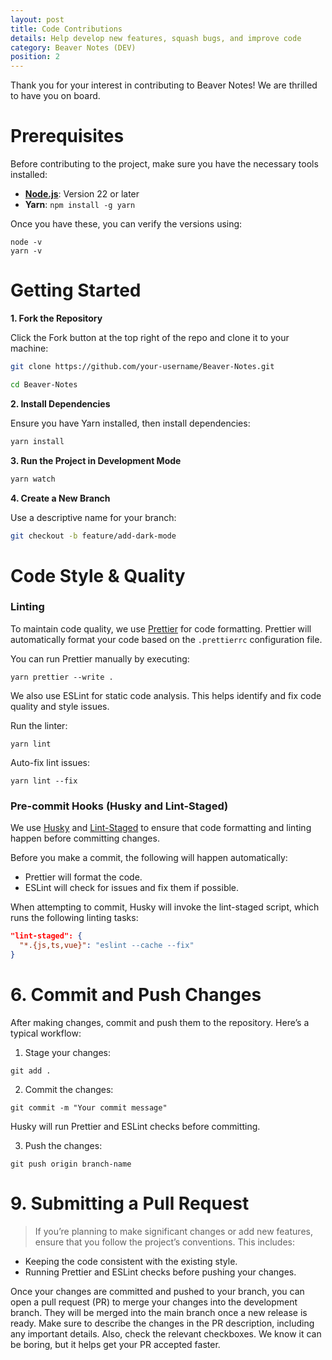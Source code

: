 ```yaml
---
layout: post
title: Code Contributions
details: Help develop new features, squash bugs, and improve code
category: Beaver Notes (DEV)
position: 2
---
```


Thank you for your interest in contributing to Beaver Notes! We are thrilled to have you on board.

# Prerequisites

Before contributing to the project, make sure you have the necessary tools installed:

- [**Node.js**](https://nodejs.org/): Version 22 or later
- **Yarn**: `npm install -g yarn`

Once you have these, you can verify the versions using:

```
node -v
yarn -v
```

# Getting Started

**1. Fork the Repository**

Click the Fork button at the top right of the repo and clone it to your machine:

```bash
git clone https://github.com/your-username/Beaver-Notes.git

cd Beaver-Notes
```

**2. Install Dependencies**

Ensure you have Yarn installed, then install dependencies:

```bash
yarn install
```

**3. Run the Project in Development Mode**

```bash
yarn watch
```

**4. Create a New Branch**

Use a descriptive name for your branch:

```bash
git checkout -b feature/add-dark-mode
```

# Code Style & Quality

### Linting

To maintain code quality, we use [Prettier](https://prettier.io/) for code formatting. Prettier will automatically format your code based on the `.prettierrc` configuration file.

You can run Prettier manually by executing:

```
yarn prettier --write .
```

We also use ESLint for static code analysis. This helps identify and fix code quality and style issues.

Run the linter:

```
yarn lint
```

Auto-fix lint issues:

```
yarn lint --fix
```

### Pre-commit Hooks (Husky and Lint-Staged)

We use [Husky](https://typicode.github.io/husky/) and [Lint-Staged](https://github.com/lint-staged/lint-staged) to ensure that code formatting and linting happen before committing changes.

Before you make a commit, the following will happen automatically:

- Prettier will format the code.
- ESLint will check for issues and fix them if possible.

When attempting to commit, Husky will invoke the lint-staged script, which runs the following linting tasks:

```json
"lint-staged": {
  "*.{js,ts,vue}": "eslint --cache --fix"
}
```

# 6. Commit and Push Changes

After making changes, commit and push them to the repository. Here’s a typical workflow:

1. Stage your changes:

```
git add .
```

2. Commit the changes:

```
git commit -m "Your commit message"
```

Husky will run Prettier and ESLint checks before committing.

3. Push the changes:

```
git push origin branch-name
```


# 9. Submitting a Pull Request

> If you’re planning to make significant changes or add new features, ensure that you follow the project’s conventions. This includes:
- Keeping the code consistent with the existing style.
- Running Prettier and ESLint checks before pushing your changes.

Once your changes are committed and pushed to your branch, you can open a pull request (PR) to merge your changes into the development branch. They will be merged into the main branch once a new release is ready. Make sure to describe the changes in the PR description, including any important details. Also, check the relevant checkboxes. We know it can be boring, but it helps get your PR accepted faster.